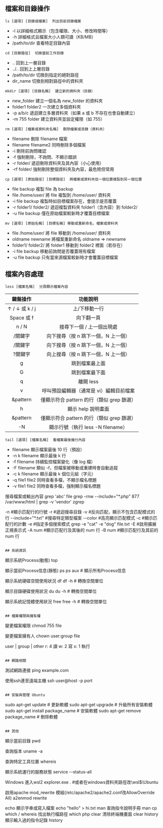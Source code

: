 ## 檔案和目錄操作
```
ls [選項] [目錄或檔案]  列出目前目錄檔案
```
- -l 以詳細格式顯示（包含權限、大小、修改時間等）
- -h	詳細格式且檔案大小人類可讀（KB/MB）
- /path/to/dir	查看特定目錄內容

```
cd [目錄路徑]  切換當前工作目錄
```
- .. 回到上一層目錄
- ../.. 回到上上層目錄
- /path/to/dir	切換到指定的絕對路徑
- dir_name	切換到相對路徑中的資料夾

```
mkdir [選項] [目錄名稱]  建立新的資料夾（目錄）
```
- new_folder	建立一個名為 new_folder 的資料夾
- folder1 folder2	一次建立多個資料夾
- -p a/b/c	遞迴建立多層資料夾（如果 a 或 b 不存在也會自動建立）
- -m 755 folder	建立資料夾並設定權限（如 755）

```
rm [選項] [檔案或資料夾名稱]  刪除檔案或目錄（資料夾）
```
- filename 刪除 filename 檔案
- filename filename2 同時刪除多個檔案
- -i 刪除前詢問確認
- -f 強制刪除，不詢問、不顯示錯誤
- -r folder/	遞迴刪除資料夾及其內容（小心使用）
- -rf folder/	強制刪除整個資料夾及內容，最危險但常用

```
cp [選項] [原始路徑] [目標路徑]  將檔案或資料夾從一個位置複製到另一個位置
```
- file backup 複製 file 為 backup
- file /home/user/	將 file 複製到 /home/user/ 資料夾
- -i file backup	複製時如目標檔案存在，會提示是否覆蓋
- -r folder1/ folder2/	遞迴複製資料夾 folder1（含內容）到 folder2/
- -u file backup	僅在原始檔案較新時才覆蓋目標檔案

```
mv [選項] [原始名稱] [目標名稱] 移動或重新命名，檔案或資料夾
```
- file /home/user/  將 file 移動到 /home/user/ 資料夾
- oldname newname	將檔案重新命名 oldname => newname
- folder1/ folder2/	將 folder1 移動到 folder2 裡面（若存在）
- -i file backup	移動前詢問是否覆蓋現有檔案
- -u file backup	只有當來源檔案較新時才會覆蓋目標檔案

## 檔案內容處理

```
less [檔案名稱]  分頁顯示檔案內容
```
|  鍵盤操作  |  功能說明
|  :--:  |  :--:
|  ↑ / ↓ 或 k / j  |  上/下移動一行
|  Space 或 f  |  向下翻一頁
|  n / N  |  搜尋下一個 / 上一個出現處
|  /關鍵字  |  向下搜尋（按 n 跳下一個，N 上一個）
|  /關鍵字  |  向下搜尋（按 n 跳下一個，N 上一個）
|  ?關鍵字  |  向上搜尋（按 n 跳下一個，N 上一個）
|  g  |  跳到檔案最上面
|  G  |  跳到檔案最下面
|  q  |  離開 less
|  v  |  呼叫預設編輯器（通常是 vi）編輯目前檔案
|  &pattern  |  僅顯示符合 pattern 的行（類似 grep 篩選）
|  h  |  顯示 help 說明畫面
|  &pattern  |  僅顯示符合 pattern 的行（類似 grep 篩選）
|	-N  |  顯示行號（執行 less -N filename）

```
tail [選項] [檔案名稱]  看檔案最後幾行內容
```
- filename 顯示檔案最後 10 行（預設）
- -n k filename	顯示最後 k 行
- -f filename	持續監控檔案變化（像 log 檔）
- -F filename	類似 -f，但檔案被移動或重建時會自動追蹤
- -c k filename	顯示最後 k 個位元組（字元）
- -q file1 file2	同時查看多檔，不顯示檔名標題
- -v file1 file2	同時查看多檔，強制顯示檔名標題








搜尋檔案或輸出內容
grep 'abc' file
grep -rnw --include="*.php" 877 /var/www/html | grep -v 'vendor'
zgrep

-n  #顯示匹配行的行號 
-r  #遞迴搜尋目錄 
-v  #反向匹配，顯示不包含匹配模式的行 
--include="*.txt"  #搜尋特定類型檔案
--color  #高亮顯示匹配模式
-c  #顯示匹配行的計數 
-e  #指定多個搜索模式 grep -e "cat" -e "dog" file.txt
-E  #啟用擴展正規表示式
-A num  #顯示匹配行及其後的 num 行
-B num  #顯示匹配行及其前的 num 行
```

## 系統資訊
```
顯示系統Process(動態)
top

顯示當前Process信息(靜態)
ps
ps aux  # 顯示所有Process信息

顯示系統硬碟空間使用狀況
df
df -h  # 轉換空間單位

顯示目錄硬碟使用狀況
du
du -h  # 轉換空間單位

顯示系統記憶體使用狀況
free
free -h  # 轉換空間單位

```

## 檔案權限與擁有權
```
變更檔案權限
chmod 755 file

變更檔案擁有人
chown user:group file

user | group | other
r: 4 讀
w: 2 寫
x: 1 執行

```

## 網路相關
```
測試網路連接
ping example.com

使用ssh連至遠端主機
ssh user@host -p port

```

## 安裝與管理 Ubuntu
```
sudo apt-get update  # 更新軟體
sudo apt-get upgrade  # 升級所有安裝軟體
sudo apt-get install package_name  # 安裝軟體
sudo apt-get remove package_name  # 刪除軟體

```

## 其他
```
顯示當前目錄
pwd 

查詢版本
uname -a

查詢特定工具位置
whereis <name>

顯示系統運行的服務狀態
service --status-all

Windows 進入wsl2
explorer.exe . #或者在windows資料夾路徑改\\wsl$\Ubuntu

啟用apache mod_rewrite 模組(/etc/apache2/apache2.conf改AllowOverride All)
a2enmod rewrite

echo	顯示字串或寫入檔案	echo "hello" > hi.txt
man	查詢指令說明手冊	man cp
which / whereis	找出執行檔路徑	which php
clear	清除終端機畫面	clear
history	顯示輸入過的指令記錄	history
```
